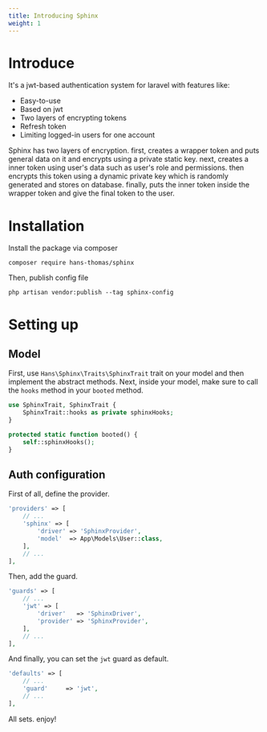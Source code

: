 ```yaml
---
title: Introducing Sphinx
weight: 1
---
```


# Introduce

It's a jwt-based authentication system for laravel with features like:

- Easy-to-use
- Based on jwt
- Two layers of encrypting tokens
- Refresh token
- Limiting logged-in users for one account

Sphinx has two layers of encryption. first, creates a wrapper token and puts general data on it and encrypts using a
private static key. next, creates a inner token using user's data such as user's role and permissions. then
encrypts this token using a dynamic private key which is randomly generated and stores on database. finally, puts the
inner token inside the wrapper token and give the final token to the user.

# Installation

Install the package via composer

```shell
composer require hans-thomas/sphinx
```

Then, publish config file

```shell
php artisan vendor:publish --tag sphinx-config
```

# Setting up

## Model

First, use `Hans\Sphinx\Traits\SphinxTrait` trait on your model and then implement the abstract methods. Next, inside
your model, make sure to call the `hooks` method in your `booted` method.

```php
use SphinxTrait, SphinxTrait {
    SphinxTrait::hooks as private sphinxHooks;
}

protected static function booted() {
    self::sphinxHooks();
}
```

## Auth configuration

First of all, define the provider.

```php
'providers' => [
    // ...
    'sphinx' => [
        'driver' => 'SphinxProvider',
        'model'  => App\Models\User::class,
    ],
    // ...
],
```

Then, add the guard.

```php
'guards' => [
    // ...
    'jwt' => [
        'driver'   => 'SphinxDriver',
        'provider' => 'SphinxProvider',
    ],
    // ...
],
```

And finally, you can set the `jwt` guard as default.

```php
'defaults' => [
    // ...
    'guard'     => 'jwt',
    // ...
],
```

All sets. enjoy!